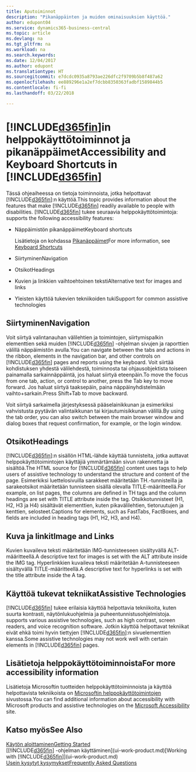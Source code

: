 ```yaml
---
title: Aputoiminnot
description: "Pikanäppäinten ja muiden ominaisuuksien käyttöä."
author: edupont04
ms.service: dynamics365-business-central
ms.topic: article
ms.devlang: na
ms.tgt_pltfrm: na
ms.workload: na
ms.search.keywords: 
ms.date: 12/04/2017
ms.author: edupont
ms.translationtype: HT
ms.sourcegitcommit: e7dcdc0935a8793ae226dfc2f9709b5b8f487a62
ms.openlocfilehash: ee889296e1a2ef7dcbb8350363fadbf1589844b5
ms.contentlocale: fi-fi
ms.lasthandoff: 03/22/2018

---
```

# <a name="accessibility-and-keyboard-shortcuts-in-included365finincludesd365finmdmd"></a><span data-ttu-id="bc1ce-103">[!INCLUDE[d365fin](includes/d365fin_md.md)]in helppokäyttötoiminnot ja pikanäppäimet</span><span class="sxs-lookup"><span data-stu-id="bc1ce-103">Accessibility and Keyboard Shortcuts in [!INCLUDE[d365fin](includes/d365fin_md.md)]</span></span>
<span data-ttu-id="bc1ce-104">Tässä ohjeaiheessa on tietoja toiminnoista, jotka helpottavat [!INCLUDE[d365fin](includes/d365fin_md.md)]:n käyttöä.</span><span class="sxs-lookup"><span data-stu-id="bc1ce-104">This topic provides information about the features that make [!INCLUDE[d365fin](includes/d365fin_md.md)] readily available to people with disabilities.</span></span> [!INCLUDE[d365fin](includes/d365fin_md.md)]<span data-ttu-id="bc1ce-105"> tukee seuraavia helppokäyttötoimintoja:</span><span class="sxs-lookup"><span data-stu-id="bc1ce-105"> supports the following accessibility features:</span></span>  

-   <span data-ttu-id="bc1ce-106">Näppäimistön pikanäppäimet</span><span class="sxs-lookup"><span data-stu-id="bc1ce-106">Keyboard shortcuts</span></span>

    <span data-ttu-id="bc1ce-107">Lisätietoja on kohdassa [Pikanäppäimet](keyboard-shortcuts.md)</span><span class="sxs-lookup"><span data-stu-id="bc1ce-107">For more information, see [Keyboard Shortcuts](keyboard-shortcuts.md)</span></span>

-   <span data-ttu-id="bc1ce-108">Siirtyminen</span><span class="sxs-lookup"><span data-stu-id="bc1ce-108">Navigation</span></span>  

-   <span data-ttu-id="bc1ce-109">Otsikot</span><span class="sxs-lookup"><span data-stu-id="bc1ce-109">Headings</span></span>  

-   <span data-ttu-id="bc1ce-110">Kuvien ja linkkien vaihtoehtoinen teksti</span><span class="sxs-lookup"><span data-stu-id="bc1ce-110">Alternative text for images and links</span></span>  

-   <span data-ttu-id="bc1ce-111">Yleisten käyttöä tukevien tekniikoiden tuki</span><span class="sxs-lookup"><span data-stu-id="bc1ce-111">Support for common assistive technologies</span></span>  

<!-- moved to separate article
##  <a name="Keyboard"></a> Keyboard Shortcuts in the browser
 [!INCLUDE[d365fin](includes/d365fin_md.md)] supports the keyboard shortcuts that are supported by most web browsers. The keyboard shortcuts described here refer to the U.S. keyboard layout. The layout of the keys on other keyboards may not correspond exactly to the keys on a U.S. keyboard.  

|To do this|Press|  
|----------------|-----------|  
|To move focus to the next or previous control or element on a page, such as buttons, fields, or items in a list.|Tab, Shift+Tab|  
|To enable or access the element or control that is in focus.|Enter|  
|To scroll items up and down in a list.|Up Arrow, Down Arrow|  
|To scroll columns of an item left and right in a list.|Left Arrow, Right Arrow|  
|To open a drop-down list or look up a value for a field.|Alt+Down Arrow|  
|To move focus to the next element outside the list.|Ctrl + Enter|  
|To see the transactions that resulted in a calculated value in a field.|Alt+Right Arrow|  

-->

##  <a name="Navigation"></a> <span data-ttu-id="bc1ce-112">Siirtyminen</span><span class="sxs-lookup"><span data-stu-id="bc1ce-112">Navigation</span></span>  
 <span data-ttu-id="bc1ce-113">Voit siirtyä valintanauhan välilehtien ja toimintojen, siirtymispalkin elementtien sekä muiden [!INCLUDE[d365fin](includes/d365fin_md.md)] -ohjelman sivujen ja raporttien välillä näppäimistön avulla.</span><span class="sxs-lookup"><span data-stu-id="bc1ce-113">You can navigate between the tabs and actions in the ribbon, elements in the navigation bar, and other controls on [!INCLUDE[d365fin](includes/d365fin_md.md)] pages and reports using the keyboard.</span></span> <span data-ttu-id="bc1ce-114">Voit siirtää kohdistuksen yhdestä välilehdestä, toiminnosta tai ohjausobjektista toiseen painamalla sarkainnäppäintä, jos haluat siirtyä eteenpäin.</span><span class="sxs-lookup"><span data-stu-id="bc1ce-114">To move the focus from one tab, action, or control to another, press the Tab key to move forward.</span></span> <span data-ttu-id="bc1ce-115">Jos haluat siirtyä taaksepäin, paina näppäinyhdistelmään vaihto+sarkain.</span><span class="sxs-lookup"><span data-stu-id="bc1ce-115">Press Shift+Tab to move backward.</span></span>  

 <span data-ttu-id="bc1ce-116">Voit siirtyä sarkaimella järjestyksessä pääselainikkunan ja esimerkiksi vahvistusta pyytävän valintaikkunan tai kirjautumisikkunan välillä.</span><span class="sxs-lookup"><span data-stu-id="bc1ce-116">By using the tab order, you can also switch between the main browser window and dialog boxes that request confirmation, for example, or the login window.</span></span>  

##  <a name="Headings"></a> <span data-ttu-id="bc1ce-117">Otsikot</span><span class="sxs-lookup"><span data-stu-id="bc1ce-117">Headings</span></span>  
 <span data-ttu-id="bc1ce-118">[!INCLUDE[d365fin](includes/d365fin_md.md)]:n sisällön HTML-lähde käyttää tunnisteita, jotka auttavat helppokäyttötoimintojen käyttäjiä ymmärtämään sivun rakennetta ja sisältöä.</span><span class="sxs-lookup"><span data-stu-id="bc1ce-118">The HTML source for [!INCLUDE[d365fin](includes/d365fin_md.md)] content uses tags to help users of assistive technology to understand the structure and content of the page.</span></span> <span data-ttu-id="bc1ce-119">Esimerkiksi luettelosivuilla sarakkeet määritetään TH.-tunnisteilla ja sarakeotsikot määritetään tunnisteen sisällä olevalla TITLE-määritteellä.</span><span class="sxs-lookup"><span data-stu-id="bc1ce-119">For example, on list pages, the columns are defined in TH tags and the column headings are set with TITLE attribute inside the tag.</span></span> <span data-ttu-id="bc1ce-120">Otsikkotunnisteet (H1, H2, H3 ja H4) sisältävät elementtien, kuten pikavälilehtien, tietoruutujen ja kenttien, selosteet.</span><span class="sxs-lookup"><span data-stu-id="bc1ce-120">Captions for elements, such as FastTabs, FactBoxes, and fields are included in heading tags (H1, H2, H3, and H4).</span></span>  

##  <a name="Images"></a> <span data-ttu-id="bc1ce-121">Kuva ja linkit</span><span class="sxs-lookup"><span data-stu-id="bc1ce-121">Image and Links</span></span>  
 <span data-ttu-id="bc1ce-122">Kuvien kuvaileva teksti määritetään IMG-tunnisteeseen sisältyvällä ALT-määritteellä.</span><span class="sxs-lookup"><span data-stu-id="bc1ce-122">A descriptive text for images is set with the ALT attribute inside the IMG tag.</span></span> <span data-ttu-id="bc1ce-123">Hyperlinkkien kuvaileva teksti määritetään A-tunnisteeseen sisältyvällä TITLE-määritteellä.</span><span class="sxs-lookup"><span data-stu-id="bc1ce-123">A descriptive text for hyperlinks is set with the title attribute inside the A tag.</span></span>  

##  <a name="AssistiveTech"></a> <span data-ttu-id="bc1ce-124">Käyttöä tukevat tekniikat</span><span class="sxs-lookup"><span data-stu-id="bc1ce-124">Assistive Technologies</span></span>  
[!INCLUDE[d365fin](includes/d365fin_md.md)]<span data-ttu-id="bc1ce-125"> tukee erilaisia käyttöä helpottavia tekniikoita, kuten suurta kontrasti, näytönlukuohjelmia ja puheentunnistusohjelmistoja.</span><span class="sxs-lookup"><span data-stu-id="bc1ce-125"> supports various assistive technologies, such as high contrast, screen readers, and voice recognition software.</span></span> <span data-ttu-id="bc1ce-126">Jotkin käyttöä helpottavat tekniikat eivät ehkä toimi hyvin tiettyjen [!INCLUDE[d365fin](includes/d365fin_md.md)]:n sivuelementtien kanssa.</span><span class="sxs-lookup"><span data-stu-id="bc1ce-126">Some assistive technologies may not work well with certain elements in [!INCLUDE[d365fin](includes/d365fin_md.md)] pages.</span></span>  

## <a name="for-more-accessibility-information"></a><span data-ttu-id="bc1ce-127">Lisätietoja helppokäyttötoiminnoista</span><span class="sxs-lookup"><span data-stu-id="bc1ce-127">For more accessibility information</span></span>  
<span data-ttu-id="bc1ce-128">Lisätietoja Microsoftin tuotteiden helppokäyttötoiminnoista ja käyttöä helpottavista tekniikoista on [Microsoftin helppokäyttötoimintojen](http://go.microsoft.com/fwlink/?LinkId=262160) sivustossa.</span><span class="sxs-lookup"><span data-stu-id="bc1ce-128">You can find additional information about accessibility with Microsoft products and assistive technologies on the [Microsoft Accessibility](http://go.microsoft.com/fwlink/?LinkId=262160) site.</span></span>

## <a name="see-also"></a><span data-ttu-id="bc1ce-129">Katso myös</span><span class="sxs-lookup"><span data-stu-id="bc1ce-129">See Also</span></span>
[<span data-ttu-id="bc1ce-130">Käytön aloittaminen</span><span class="sxs-lookup"><span data-stu-id="bc1ce-130">Getting Started</span></span>](product-get-started.md)  
<span data-ttu-id="bc1ce-131">[[!INCLUDE[d365fin](includes/d365fin_md.md)] -ohjelman käyttäminen](ui-work-product.md)</span><span class="sxs-lookup"><span data-stu-id="bc1ce-131">[Working with [!INCLUDE[d365fin](includes/d365fin_md.md)]](ui-work-product.md)</span></span>  
[<span data-ttu-id="bc1ce-132">Usein kysytyt kysymykset</span><span class="sxs-lookup"><span data-stu-id="bc1ce-132">Frequently Asked Questions</span></span>](across-faq.md)  

